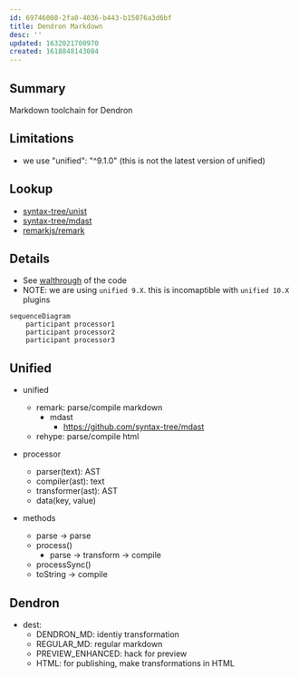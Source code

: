 ```yaml
---
id: 69746008-2fa0-4036-b443-b15076a3d6bf
title: Dendron Markdown
desc: ''
updated: 1632021700970
created: 1618848143084
---
```


## Summary

Markdown toolchain for Dendron

## Limitations
- we use "unified": "^9.1.0" (this is not the latest version of unified)


## Lookup
- [syntax-tree/unist](https://github.com/syntax-tree/unist#unist-utilities)
- [syntax-tree/mdast](https://github.com/syntax-tree/mdast#list-of-utilities)
- [remarkjs/remark](https://github.com/remarkjs/remark/blob/main/doc/plugins.md)


## Details
- See [walthrough](https://youtu.be/uEOnZiZaiCc) of the code 
- NOTE: we are using `unified 9.X`. this is incomaptible with `unified 10.X` plugins

```mermaid
sequenceDiagram
	participant processor1
	participant processor2
	participant processor3

```

## Unified
- unified
	- remark: parse/compile markdown
		- mdast
			- https://github.com/syntax-tree/mdast
	- rehype: parse/compile html

- processor
	- parser(text): AST
	- compiler(ast): text
	- transformer(ast): AST
	- data(key, value)
- methods
	- parse -> parse
	- process()
		- parse -> transform -> compile
	- processSync()
	- toString -> compile

## Dendron
- dest:
	- DENDRON_MD: identiy transformation
	- REGULAR_MD: regular markdown
	- PREVIEW_ENHANCED: hack for preview
	- HTML: for publishing, make transformations in HTML
